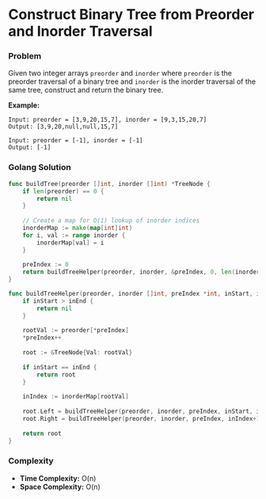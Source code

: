 # Construct Binary Tree from Preorder and Inorder Traversal

### Problem
Given two integer arrays `preorder` and `inorder` where `preorder` is the preorder traversal of a binary tree and `inorder` is the inorder traversal of the same tree, construct and return the binary tree.

**Example:**
```
Input: preorder = [3,9,20,15,7], inorder = [9,3,15,20,7]
Output: [3,9,20,null,null,15,7]

Input: preorder = [-1], inorder = [-1]
Output: [-1]
```

### Golang Solution

```go
func buildTree(preorder []int, inorder []int) *TreeNode {
    if len(preorder) == 0 {
        return nil
    }
    
    // Create a map for O(1) lookup of inorder indices
    inorderMap := make(map[int]int)
    for i, val := range inorder {
        inorderMap[val] = i
    }
    
    preIndex := 0
    return buildTreeHelper(preorder, inorder, &preIndex, 0, len(inorder)-1, inorderMap)
}

func buildTreeHelper(preorder, inorder []int, preIndex *int, inStart, inEnd int, inorderMap map[int]int) *TreeNode {
    if inStart > inEnd {
        return nil
    }
    
    rootVal := preorder[*preIndex]
    *preIndex++
    
    root := &TreeNode{Val: rootVal}
    
    if inStart == inEnd {
        return root
    }
    
    inIndex := inorderMap[rootVal]
    
    root.Left = buildTreeHelper(preorder, inorder, preIndex, inStart, inIndex-1, inorderMap)
    root.Right = buildTreeHelper(preorder, inorder, preIndex, inIndex+1, inEnd, inorderMap)
    
    return root
}
```

### Complexity
- **Time Complexity:** O(n)
- **Space Complexity:** O(n)
